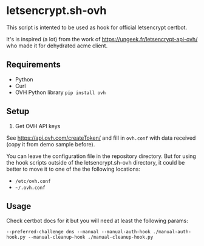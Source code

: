 # letsencrypt.sh-ovh

This script is intented to be used as hook for official letsencrypt certbot.

It's is inspired (a lot) from the work of https://ungeek.fr/letsencrypt-api-ovh/ who made it for dehydrated acme client.

## Requirements

- Python
- Curl
- OVH Python library ``pip install ovh``

## Setup

1) Get OVH API keys

See https://api.ovh.com/createToken/ and fill in `ovh.conf` with data received (copy it from demo sample before).  

You can leave the configuration file in the repository directory. But for using the hook scripts outside of the letsencrypt.sh-ovh directory, it could be better to move it to one of the the following locations:
- `/etc/ovh.conf`
- `~/.ovh.conf`


## Usage

Check certbot docs for it but you will need at least the following params:

```
--preferred-challenge dns --manual --manual-auth-hook ./manual-auth-hook.py --manual-cleanup-hook ./manual-cleanup-hook.py

```
